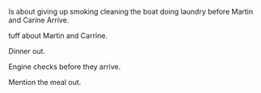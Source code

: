 


Is about giving up smoking cleaning the boat doing laundry before Martin and Carine Arrive.

tuff about Martin and Carrine.

Dinner out.

Engine checks before they arrive.

Mention the meal out.